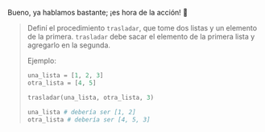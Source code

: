 Bueno, ya hablamos bastante; ¡es hora de la acción! :movie_camera:

> Definí el procedimiento `trasladar`, que tome dos listas y un elemento de la primera. `trasladar` debe sacar el elemento de la primera lista y agregarlo en la segunda.
>
> Ejemplo:
>
>```python
> una_lista = [1, 2, 3]
> otra_lista = [4, 5]
>
> trasladar(una_lista, otra_lista, 3)
>
> una_lista # debería ser [1, 2]
> otra_lista # debería ser [4, 5, 3]
>```
